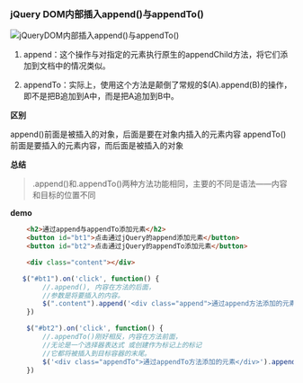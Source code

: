 
### jQuery DOM内部插入append()与appendTo()



<img src="http://img.mukewang.com/56cc12f800017b4104480146.jpg" alt="jQueryDOM内部插入append()与appendTo()">

1. append：这个操作与对指定的元素执行原生的appendChild方法，将它们添加到文档中的情况类似。

2. appendTo：实际上，使用这个方法是颠倒了常规的$(A).append(B)的操作，即不是把B追加到A中，而是把A追加到B中。

__区别__

append()前面是被插入的对象，后面是要在对象内插入的元素内容
appendTo()前面是要插入的元素内容，而后面是被插入的对象

__总结__

> .append()和.appendTo()两种方法功能相同，主要的不同是语法——内容和目标的位置不同

__demo__

```html
    <h2>通过append与appendTo添加元素</h2>
    <button id="bt1">点击通过jQuery的append添加元素</button>
    <button id="bt2">点击通过jQuery的appendTo添加元素</button>

    <div class="content"></div>
```
```javaScript
   $("#bt1").on('click', function() {
		//.append(), 内容在方法的后面，
		//参数是将要插入的内容。
		$(".content").append('<div class="append">通过append方法添加的元素</div>')
	})

	$("#bt2").on('click', function() {
		//.appendTo()刚好相反，内容在方法前面，
		//无论是一个选择器表达式 或创建作为标记上的标记
		//它都将被插入到目标容器的末尾。
		$('<div class="appendTo">通过appendTo方法添加的元素</div>').appendTo($(".content"))
	})
```